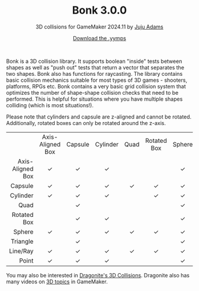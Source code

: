 <h1 align="center">Bonk 3.0.0</h1>

<p align="center">3D collisions for GameMaker 2024.11 by <a href="https://www.jujuadams.com/" target="_blank">Juju Adams</a></p>

<p align="center"><a href="https://github.com/JujuAdams/bonk/releases/">Download the .yymps</a></p>

&nbsp;

Bonk is a 3D collision library. It supports boolean "inside" tests between shapes as well as "push out" tests that return a vector that separates the two shapes. Bonk also has functions for raycasting. The library contains basic collision mechanics suitable for most types of 3D games - shooters, platforms, RPGs etc.  Bonk contains a very basic grid collision system that optimizes the number of shape-shape collision checks that need to be performed. This is helpful for situations where you have multiple shapes colliding (which is most situations!).

Please note that cylinders and capsule are z-aligned and cannot be rotated. Additionally, rotated boxes can only be rotated around the z-axis.

<table>
    <tr>
        <td align="center"></td>
        <td align="center">Axis-Aligned Box</td>
        <td align="center">Capsule</td>
        <td align="center">Cylinder</td>
        <td align="center">Quad</td>
        <td align="center">Rotated Box</td>
        <td align="center">Sphere</td>
        <td align="center">Triangle</td>
        <td align="center">Line/Ray</td>
        <td align="center">Point</td>
    </tr>
    <tr>
        <td align="right">Axis-Aligned Box</td>
        <td align="center">✓</td>
        <td align="center">✓</td>
        <td align="center">✓</td>
        <td align="center"></td>
        <td align="center"></td>
        <td align="center">✓</td>
        <td align="center"></td>
        <td align="center">✓</td>
        <td align="center">✓</td>
    </tr>
    <tr>
        <td align="right">Capsule</td>
        <td align="center">✓</td>
        <td align="center">✓</td>
        <td align="center">✓</td>
        <td align="center">✓</td>
        <td align="center">✓</td>
        <td align="center">✓</td>
        <td align="center">✓</td>
        <td align="center">✓</td>
        <td align="center">✓</td>
    </tr>
    <tr>
        <td align="right">Cylinder</td>
        <td align="center">✓</td>
        <td align="center">✓</td>
        <td align="center">✓</td>
        <td align="center"></td>
        <td align="center">✓</td>
        <td align="center">✓</td> 
        <td align="center"></td>
        <td align="center">✓</td>
        <td align="center">✓</td>
    </tr>
    <tr>
        <td align="right">Quad</td>
        <td align="center"></td>
        <td align="center">✓</td>
        <td align="center"></td>
        <td align="center"></td>
        <td align="center"></td>
        <td align="center">✓</td>
        <td align="center"></td>
        <td align="center">✓</td>
        <td align="center"></td>
    </tr>
    <tr>
        <td align="right">Rotated Box</td>
        <td align="center"></td>
        <td align="center">✓</td>
        <td align="center">✓</td>
        <td align="center"></td>
        <td align="center"></td>
        <td align="center">✓</td>
        <td align="center"></td>
        <td align="center">✓</td>
        <td align="center"></td>
    </tr>
    <tr>
        <td align="right">Sphere</td>
        <td align="center">✓</td>
        <td align="center">✓</td>
        <td align="center">✓</td>
        <td align="center">✓</td>
        <td align="center">✓</td>
        <td align="center">✓</td>
        <td align="center">✓</td>
        <td align="center">✓</td>
        <td align="center">✓</td>
    </tr>
    <tr>
        <td align="right">Triangle</td>
        <td align="center"></td>
        <td align="center">✓</td>
        <td align="center"></td>
        <td align="center"></td>
        <td align="center"></td>
        <td align="center">✓</td>
        <td align="center"></td>
        <td align="center">✓</td>
        <td align="center"></td>
    </tr>
    <tr>
        <td align="right">Line/Ray</td>
        <td align="center">✓</td>
        <td align="center">✓</td>
        <td align="center">✓</td>
        <td align="center">✓</td>
        <td align="center">✓</td>
        <td align="center">✓</td>
        <td align="center">✓</td>
        <td align="center"></td>
        <td align="center"></td>
    </tr>
    <tr>
        <td align="right">Point</td>
        <td align="center">✓</td>
        <td align="center">✓</td>
        <td align="center">✓</td>
        <td align="center"></td>
        <td align="center"></td>
        <td align="center">✓</td>
        <td align="center"></td>
        <td align="center"></td>
        <td align="center"></td>
    </tr>
</table>

You may also be interested in [Dragonite's 3D Collisions](https://dragonite.itch.io/collisions). Dragonite also has many videos on [3D topics](https://youtube.com/@DragoniteSpam?feature=shared) in GameMaker.
